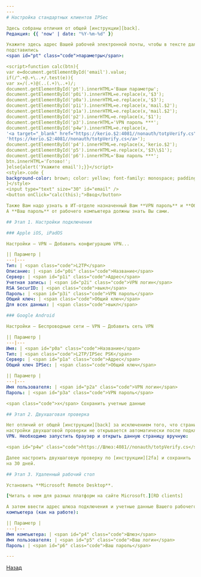 ```yaml
---
---
# Настройка стандартных клиентов IPSec

Здесь собраны отличия от общей [инструкции][back].  
Редакция: {{ 'now' | date: "%Y-%m-%d" }}

Укажите здесь адрес Вашей рабочей электронной почты, чтобы в тексте далее
подставились  
<span id="pt" class="code">параметры</span>:

<script>function calc(btn){
var e=document.getElementById('email').value;
if(/^.+@.+\..+/.test(e)){
var x=/(.+)@(..(.+)\..+)/;
document.getElementById('pt').innerHTML='Ваши параметры';
document.getElementById('p0i').innerHTML=e.replace(x,'$3');
document.getElementById('p0a').innerHTML=e.replace(x,'$3');
document.getElementById('p1i').innerHTML=e.replace(x,'mail.$2');
document.getElementById('p1a').innerHTML=e.replace(x,'mail.$2');
document.getElementById('p2').innerHTML=e.replace(x,'$1');
document.getElementById('p3').innerHTML='VPN пароль ***';
document.getElementById('p4w').innerHTML=e.replace(x,
'<a target="_blank" href="https://kerio.$2:4081//nonauth/totpVerify.cs">'+
'https://kerio.$2:4081//nonauth/totpVerify.cs</a>');
document.getElementById('p4').innerHTML=e.replace(x,'kerio.$2');
document.getElementById('p5').innerHTML=e.replace(x,'$3\\$1');
document.getElementById('p6').innerHTML='Ваш пароль ***';
btn.innerHTML='Готово!';
}else{alert('Укажите email');}}</script>
<style>.code {
background-color: brown; color: yellow; font-family: monospace; padding: 5px 15px;
}</style>
<input type="text" size="30" id="email" />
<button onClick="calc(this);">Ввод</button>

Также Вам надо узнать в ИТ-отделе назначенный Вам **VPN пароль** и **Общий ключ**.  
А **Ваш пароль** от рабочего компьютера должны знать Вы сами.

## Этап 1. Настройки подключения

### Apple iOS, iPadOS

Настройки – VPN – Добавить конфигурацию VPN...

|| Параметр |
---|---
Тип: | <span class="code">L2TP</span>
Описание: | <span id="p0i" class="code">Название</span>
Сервер: | <span id="p1i" class="code">Адрес</span>
Учетная запись: | <span id="p2i" class="code">VPN логин</span>
RSA SecurID: | <span class="code">выкл</span>
Пароль: | <span id="p3i" class="code">VPN пароль</span>
Общий ключ: | <span class="code">Общий ключ</span>
Для всех данных: | <span class="code">выкл</span>

### Google Android

Настройки – Беспроводные сети – VPN – Добавить сеть VPN

|| Параметр |
---|---
Имя: | <span id="p0a" class="code">Название</span>
Тип: | <span class="code">L2TP/IPSec PSK</span>
Сервер: | <span id="p1a" class="code">Адрес</span>
Общий ключ IPSec: | <span class="code">Общий ключ</span>

|| Параметр |
---|---
Имя пользователя: | <span id="p2a" class="code">VPN логин</span>
Пароль: | <span id="p3a" class="code">VPN пароль</span>

<span class="code">x</span> Сохранить учетные данные

## Этап 2. Двухшаговая проверка

Нет отличий от общей [инструкции][back] за исключением того, что страница
настройки двухшаговой проверки не открывается автоматически после подключения
VPN. Необходимо запустить браузер и открыть данную страницу вручную:

<span id="p4w" class="code">https://Шлюз:4081//nonauth/totpVerify.cs</span>

Далее настроить двухшаговую проверку по [инструкции][2fa] и сохранить
на 30 дней.

## Этап 3. Удаленный рабочий стол

Установить **Microsoft Remote Desktop**.

[Читать о нем для разных платформ на сайте Microsoft.][RD clients]

А затем ввести адрес шлюза подключения и учетные данные Вашего рабочего
компьютера (как на работе):

|| Параметр |
---|---
Имя компьютера: | <span id="p4" class="code">Шлюз</span>
Имя пользователя: | <span id="p5" class="code">Ваш логин</span>
Пароль: | <span id="p6" class="code">Ваш пароль</span>

---
```


[Назад][back]

[2fa]: /vpn/2fa "Настройка двухшаговой проверки"
[RD clients]: https://docs.microsoft.com/ru-ru/windows-server/remote/remote-desktop-services/clients/remote-desktop-clients "Клиенты RDP"
[back]: /vpn "Основная инструкция"
